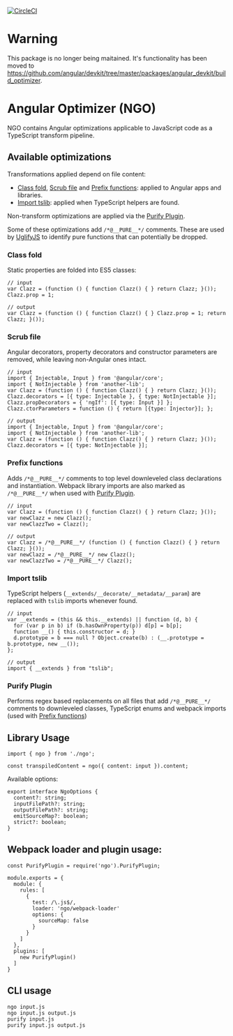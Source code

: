 [![CircleCI](https://circleci.com/gh/angular/ngo/tree/master.svg?style=shield)](https://circleci.com/gh/angular/ngo/tree/master)

# Warning
This package is no longer being maitained. It's functionality has been moved to https://github.com/angular/devkit/tree/master/packages/angular_devkit/build_optimizer.

# Angular Optimizer (NGO)

NGO contains Angular optimizations applicable to JavaScript code as a TypeScript transform pipeline.


## Available optimizations

Transformations applied depend on file content:

- [Class fold](#class-fold), [Scrub file](#scrub-file) and [Prefix functions](#prefix-functions): applied to Angular apps and libraries.
- [Import tslib](#import-tslib): applied when TypeScript helpers are found.

Non-transform optimizations are applied via the [Purify Plugin](#purify-plugin).

Some of these optimizations add `/*@__PURE__*/` comments.
These are used by [UglifyJS](https://github.com/mishoo/UglifyJS2) to identify pure functions that can potentially be dropped.


### Class fold

Static properties are folded into ES5 classes:

```
// input
var Clazz = (function () { function Clazz() { } return Clazz; }());
Clazz.prop = 1;

// output
var Clazz = (function () { function Clazz() { } Clazz.prop = 1; return Clazz; }());
```


### Scrub file

Angular decorators, property decorators and constructor parameters are removed, while leaving non-Angular ones intact.

```
// input
import { Injectable, Input } from '@angular/core';
import { NotInjectable } from 'another-lib';
var Clazz = (function () { function Clazz() { } return Clazz; }());
Clazz.decorators = [{ type: Injectable }, { type: NotInjectable }];
Clazz.propDecorators = { 'ngIf': [{ type: Input }] };
Clazz.ctorParameters = function () { return [{type: Injector}]; };

// output
import { Injectable, Input } from '@angular/core';
import { NotInjectable } from 'another-lib';
var Clazz = (function () { function Clazz() { } return Clazz; }());
Clazz.decorators = [{ type: NotInjectable }];
```


### Prefix functions

Adds `/*@__PURE__*/` comments to top level downleveled class declarations and instantiation. 
Webpack library imports are also marked as `/*@__PURE__*/` when used with [Purify Plugin](#purify-plugin).

```
// input
var Clazz = (function () { function Clazz() { } return Clazz; }());
var newClazz = new Clazz();
var newClazzTwo = Clazz();

// output
var Clazz = /*@__PURE__*/ (function () { function Clazz() { } return Clazz; }());
var newClazz = /*@__PURE__*/ new Clazz();
var newClazzTwo = /*@__PURE__*/ Clazz();
```


### Import tslib

TypeScript helpers (`__extends/__decorate/__metadata/__param`) are replaced with `tslib` imports whenever found.

```
// input
var __extends = (this && this.__extends) || function (d, b) {
  for (var p in b) if (b.hasOwnProperty(p)) d[p] = b[p];
  function __() { this.constructor = d; }
  d.prototype = b === null ? Object.create(b) : (__.prototype = b.prototype, new __());
};

// output
import { __extends } from "tslib";
```


### Purify Plugin

Performs regex based replacements on all files that add `/*@__PURE__*/` comments to downleveled classes,  TypeScript 
enums and webpack imports (used with [Prefix functions](#prefix-functions))


## Library Usage

```
import { ngo } from './ngo';

const transpiledContent = ngo({ content: input }).content;
```

Available options:
```
export interface NgoOptions {
  content?: string;
  inputFilePath?: string;
  outputFilePath?: string;
  emitSourceMap?: boolean;
  strict?: boolean;
}
```


## Webpack loader and plugin usage:

```
const PurifyPlugin = require('ngo').PurifyPlugin;

module.exports = {
  module: {
    rules: [
      {
        test: /\.js$/,
        loader: 'ngo/webpack-loader'
        options: {
          sourceMap: false
        }
      }
    ]
  },
  plugins: [
    new PurifyPlugin()
  ]
}
```


## CLI usage

```
ngo input.js
ngo input.js output.js
purify input.js
purify input.js output.js
```
